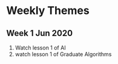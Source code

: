 # Weekly Themes
## Week 1 Jun 2020
  1. Watch lesson 1 of AI
  2. watch lesson 1 of Graduate Algorithms
